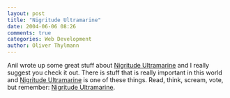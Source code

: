 ```yaml
---
layout: post
title: "Nigritude Ultramarine"
date: 2004-06-06 08:26
comments: true
categories: Web Development
author: Oliver Thylmann
---
```



Anil wrote up some great stuff about [Nigritude Ultramarine](http://www.dashes.com/anil/2004/06/04/nigritude-ultramarine) and I really suggest you check it out. There is stuff that is really important in this world and [Nigritude Ultramarine](http://www.dashes.com/anil/2004/06/04/nigritude-ultramarine) is one of these things. Read, think, scream, vote, but remember: [Nigritude Ultramarine](http://www.dashes.com/anil/2004/06/04/nigritude-ultramarine).


